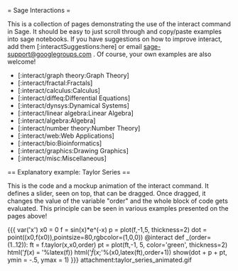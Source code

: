 = Sage Interactions =

This is a collection of pages demonstrating the use of the interact command in Sage. It should be easy to just scroll through and copy/paste examples into sage notebooks. If you have suggestions on how to improve interact, add them [:interactSuggestions:here] or email sage-support@googlegroups.com . Of course, your own examples are also welcome!

 * [:interact/graph theory:Graph Theory]
 * [:interact/fractal:Fractals]
 * [:interact/calculus:Calculus]
 * [:interact/diffeq:Differential Equations]
 * [:interact/dynsys:Dynamical Systems]
 * [:interact/linear algebra:Linear Algebra]
 * [:interact/algebra:Algebra]
 * [:interact/number theory:Number Theory]
 * [:interact/web:Web Applications]
 * [:interact/bio:Bioinformatics]
 * [:interact/graphics:Drawing Graphics]
 * [:interact/misc:Miscellaneous]

== Explanatory example: Taylor Series ==

This is the code and a mockup animation of the interact command. It defines a slider, seen on top, that can be dragged. Once dragged, it changes the value of the variable "order" and the whole block of code gets evaluated. This principle can be seen in various examples presented on the pages above!

{{{
var('x')
x0  = 0
f   = sin(x)*e^(-x)
p   = plot(f,-1,5, thickness=2)
dot = point((x0,f(x0)),pointsize=80,rgbcolor=(1,0,0))
@interact
def _(order=(1..12)):
  ft = f.taylor(x,x0,order)
  pt = plot(ft,-1, 5, color='green', thickness=2)
  html('$f(x)\;=\;%s$'%latex(f))
  html('$\hat{f}(x;%s)\;=\;%s+\mathcal{O}(x^{%s})$'%(x0,latex(ft),order+1))
  show(dot + p + pt, ymin = -.5, ymax = 1)
}}}
attachment:taylor_series_animated.gif

